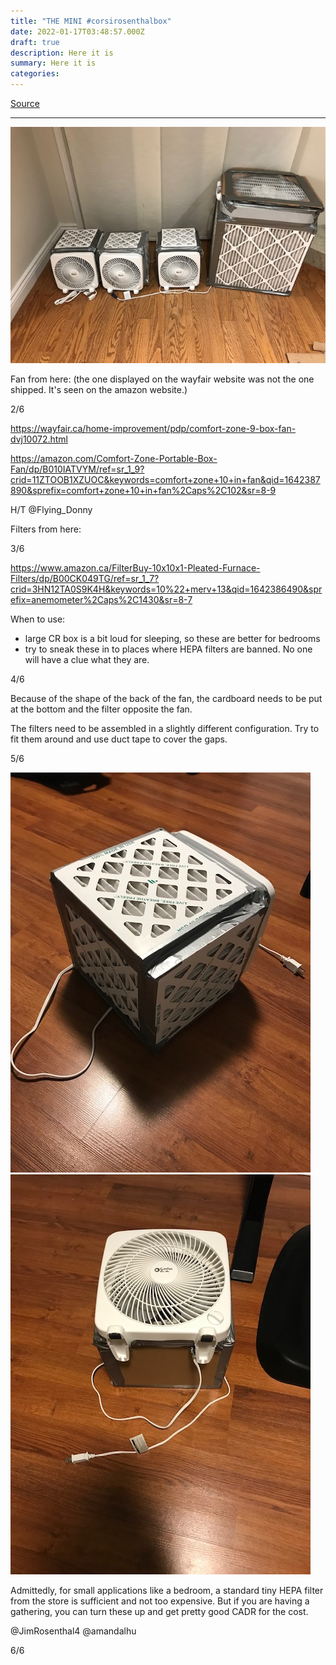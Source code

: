 ```yaml
---
title: "THE MINI #corsirosenthalbox"
date: 2022-01-17T03:48:57.000Z
draft: true
description: Here it is
summary: Here it is
categories:
---
```

[Source](https://twitter.com/joeyfox85/status/1482922866123456515)

---

![CR boxes](/joeys-cr-boxes.jpg)

Fan from here: 
(the one displayed on the wayfair website was not the one shipped. It's seen on the amazon website.)

2/6

https://wayfair.ca/home-improvement/pdp/comfort-zone-9-box-fan-dvj10072.html

https://amazon.com/Comfort-Zone-Portable-Box-Fan/dp/B010IATVYM/ref=sr_1_9?crid=11ZTOOB1XZUOC&keywords=comfort+zone+10+in+fan&qid=1642387890&sprefix=comfort+zone+10+in+fan%2Caps%2C102&sr=8-9

H/T @Flying_Donny

Filters from here:

3/6

https://www.amazon.ca/FilterBuy-10x10x1-Pleated-Furnace-Filters/dp/B00CK049TG/ref=sr_1_7?crid=3HN12TA0S9K4H&keywords=10%22+merv+13&qid=1642386490&sprefix=anemometer%2Caps%2C1430&sr=8-7

When to use:
- large CR box is a bit loud for sleeping, so these are better for bedrooms
- try to sneak these in to places where HEPA filters are banned. No one will have a clue what they are.

4/6

Because of the shape of the back of the fan, the cardboard needs to be put at the bottom and the filter opposite the fan.

The filters need to be assembled in a slightly different configuration. Try to fit them around and use duct tape to cover the gaps.

5/6

![Mini cr box](/mini-cr1.jpg) ![Mini cr box](/mini-cr2.jpg)

Admittedly, for small applications like a bedroom, a standard tiny HEPA filter from the store is sufficient and not too expensive. But if you are having a gathering, you can turn these up and get pretty good CADR for the cost.

@JimRosenthal4
 @amandalhu
 

6/6
